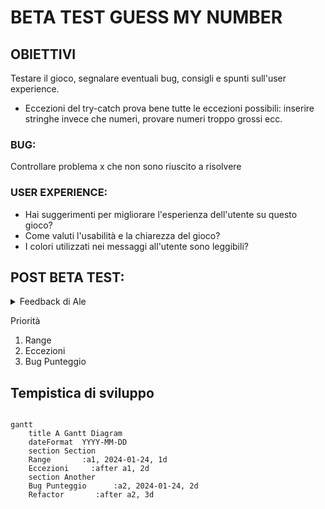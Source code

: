 # BETA TEST GUESS MY NUMBER

## OBIETTIVI

Testare il gioco, segnalare eventuali bug, consigli e spunti sull'user experience.
- Eccezioni del try-catch
  prova bene tutte le eccezioni possibili:
  inserire stringhe invece che numeri, provare numeri troppo grossi ecc.

### BUG:
Controllare problema x che non sono riuscito a risolvere



### USER EXPERIENCE:
- Hai suggerimenti per migliorare l'esperienza dell'utente su questo gioco?
- Come valuti l'usabilità e la chiarezza del gioco?
- I colori utilizzati nei messaggi all'utente sono leggibili?

## POST BETA TEST:

<details>

<summary> Feedback di Ale </summary>


>  **Eccezioni**

- [x] stringhe
- [x] numeri maggiori o minori

>  **Bug**
- [x] punteggio

> **Miglioramenti**
- [x] esplicitare il range di numeri tra i quali indovinare
- [x] togliere True e False dai messaggi in console
</details>
</details>

Priorità
1. Range 
2. Eccezioni
3. Bug Punteggio
## Tempistica di sviluppo

```mermaid

gantt
    title A Gantt Diagram
    dateFormat  YYYY-MM-DD
    section Section
    Range       :a1, 2024-01-24, 1d
    Eccezioni     :after a1, 2d
    section Another
    Bug Punteggio      :a2, 2024-01-24, 2d
    Refactor       :after a2, 3d

```
